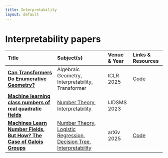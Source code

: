 ```yaml
---
title: Interpretability
layout: default
---
```


# Interpretability papers

| Title | Subject(s) | Venue & Year | Links & Resources |
| :--- | :--- | :--- | :--- |
| **[Can Transformers Do Enumerative Geometry?](https://proceedings.iclr.cc/paper_files/paper/2025/file/aee2f03ecb2b2c1ea55a43946b651cfd-Paper-Conference.pdf)** | Algebraic Geometry, Interpretability, Transformer | ICLR 2025 | [Code](https://github.com/Baran-phys/DynamicFormer) |
| **[Machine learning class numbers of real quadratic fields](https://www.worldscientific.com/doi/abs/10.1142/S2810939223500016)** | [Number Theory](number-theory.md), [Interpretability](interpretability.md) | IJDSMS 2023 |  |
| **[Machines Learn Number Fields, But How? The Case of Galois Groups](https://arxiv.org/abs/2508.06670)** | [Number Theory](number-theory.md), [Logistic Regression](logistic-regression.md), [Decision Tree](decision-tree.md), [Interpretability](interpretability.md) | arXiv 2025 | [Code](https://github.com/seewoo5/ML-NF) |